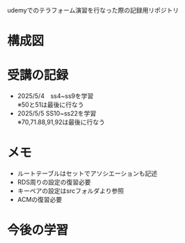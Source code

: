 udemyでのテラフォーム演習を行なった際の記録用リポジトリ

# 構成図

# 受講の記録
* 2025/5/4　ss4~ss9を学習  
※50と51は最後に行なう
* 2025/5/5  SS10~ss22を学習  
※70,71.88,91,92は最後に行なう

# メモ
* ルートテーブルはセットでアソシエーションも記述
* RDS周りの設定の復習必要
* キーペアの設定はsrcフォルダより参照
* ACMの復習必要
# 今後の学習
